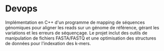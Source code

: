 # Devops
Implémentation en C++ d'un programme de mapping de séquences génomiques pour aligner les reads sur un génome de référence, gérant les variations et les erreurs de séquençage. Le projet inclut des outils de manipulation de fichiers FASTA/FASTQ et une optimisation des structures de données pour l'indexation des k-mers.
